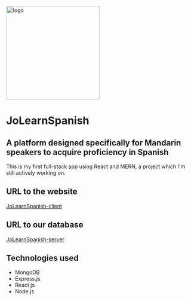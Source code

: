 <img src="https://65edf1dfd00c0f000870bc09--jolearnspanish-client.netlify.app/assets/logo-ade9540d.png" alt="logo" width="250"/>

# JoLearnSpanish
## A platform designed specifically for Mandarin speakers to acquire proficiency in Spanish

This is my first full-stack app using React and MERN, a project which I'm still actively working on. 

## URL to the website

[JoLearnSpanish-client](https://65edf1dfd00c0f000870bc09--jolearnspanish-client.netlify.app/)

## URL to our database

[JoLearnSpanish-server](https://github.com/TinyjoyTW/jolearnspanish-server)

## Technologies used

- MongoDB
- Express.js 
- React.js
- Node.js
